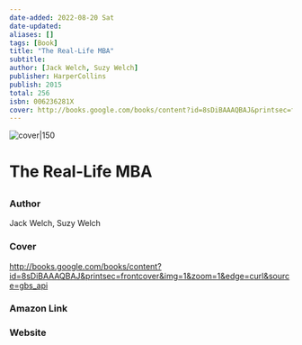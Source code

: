 ```yaml
---
date-added: 2022-08-20 Sat
date-updated: 
aliases: []
tags: [Book]
title: "The Real-Life MBA"
subtitle: 
author: [Jack Welch, Suzy Welch]
publisher: HarperCollins
publish: 2015
total: 256
isbn: 006236281X 
cover: http://books.google.com/books/content?id=8sDiBAAAQBAJ&printsec=frontcover&img=1&zoom=1&edge=curl&source=gbs_api
---
```


![cover|150](http://books.google.com/books/content?id=8sDiBAAAQBAJ&printsec=frontcover&img=1&zoom=1&edge=curl&source=gbs_api)
# The Real-Life MBA
## 

### Author
Jack Welch, Suzy Welch

### Cover
http://books.google.com/books/content?id=8sDiBAAAQBAJ&printsec=frontcover&img=1&zoom=1&edge=curl&source=gbs_api

### Amazon Link


### Website